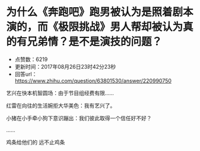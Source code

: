 # 为什么《奔跑吧》跑男被认为是照着剧本演的，而《极限挑战》男人帮却被认为真的有兄弟情？是不是演技的问题？
- 点赞数：6219
- 更新时间：2017年08月26日23时42分23秒
- 回答url：https://www.zhihu.com/question/63801530/answer/220990750
<body>
 <p data-pid="Ykk3agcG">艺兴在快本机智圆场：由于节目组经费有限……</p>
 <p data-pid="HZrHUXjX">红雷在向往的生活婉拒大华美色：我有艺兴了。</p>
 <p data-pid="xkrl8a_S">小猪在小手牵小狗下意识蹦出：我们彼此取得一个信任好不好？</p>
 <p data-pid="Ucm3cYPm">......</p>
 <p data-pid="8-PcrsmN">鸡条给他们的 远不止鸡条</p>
</body>